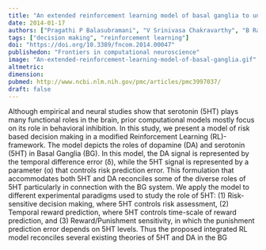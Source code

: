 ```yaml
---
title: "An extended reinforcement learning model of basal ganglia to understand the contributions of serotonin and dopamine in risk-based decision making, reward prediction, and punishment learning"
date: 2014-01-17
authors: ["Pragathi P Balasubramani", "V Srinivasa Chakravarthy", "B Ravindran", "Ahmed A Moustafa"]
tags: ["decision making", "reinforcement learning"]
doi: "https://doi.org/10.3389/fncom.2014.00047"
publishedon: "Frontiers in computational neuroscience"
image: "An-extended-reinforcement-learning-model-of-basal-ganglia.gif"
altmetric: 
dimension:
pubmed: http://www.ncbi.nlm.nih.gov/pmc/articles/pmc3997037/
draft: false
---
```

Although empirical and neural studies show that serotonin (5HT) plays many functional roles in the brain, prior computational models mostly focus on its role in behavioral inhibition. In this study, we present a model of risk based decision making in a modified Reinforcement Learning (RL)-framework. The model depicts the roles of dopamine (DA) and serotonin (5HT) in Basal Ganglia (BG). In this model, the DA signal is represented by the temporal difference error (δ), while the 5HT signal is represented by a parameter (α) that controls risk prediction error. This formulation that accommodates both 5HT and DA reconciles some of the diverse roles of 5HT particularly in connection with the BG system. We apply the model to different experimental paradigms used to study the role of 5HT: (1) Risk-sensitive decision making, where 5HT controls risk assessment, (2) Temporal reward prediction, where 5HT controls time-scale of reward prediction, and (3) Reward/Punishment sensitivity, in which the punishment prediction error depends on 5HT levels. Thus the proposed integrated RL model reconciles several existing theories of 5HT and DA in the BG